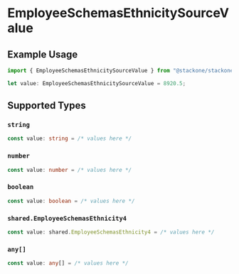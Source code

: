 # EmployeeSchemasEthnicitySourceValue

## Example Usage

```typescript
import { EmployeeSchemasEthnicitySourceValue } from "@stackone/stackone-client-ts/sdk/models/shared";

let value: EmployeeSchemasEthnicitySourceValue = 8920.5;
```

## Supported Types

### `string`

```typescript
const value: string = /* values here */
```

### `number`

```typescript
const value: number = /* values here */
```

### `boolean`

```typescript
const value: boolean = /* values here */
```

### `shared.EmployeeSchemasEthnicity4`

```typescript
const value: shared.EmployeeSchemasEthnicity4 = /* values here */
```

### `any[]`

```typescript
const value: any[] = /* values here */
```

